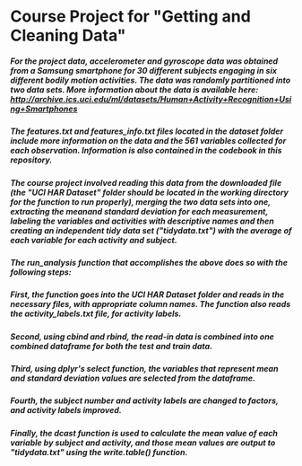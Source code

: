 # Course Project for "Getting and Cleaning Data"

##### For the project data, accelerometer and gyroscope data was obtained from a Samsung smartphone for 30 different subjects engaging in six different bodily motion activities.  The data was randomly partitioned into two data sets.  More information about the data is available here:  http://archive.ics.uci.edu/ml/datasets/Human+Activity+Recognition+Using+Smartphones

##### The features.txt and features_info.txt files located in the dataset folder include more information on the data and the 561 variables collected for each observation.  Information is also contained in the codebook in this repository.

##### The course project involved reading this data from the downloaded file (the "UCI HAR Dataset" folder should be located in the working directory for the function to run properly), merging the two data sets into one, extracting the meanand standard deviation for each measurement, labeling the variables and activities with descriptive names and then creating an independent tidy data set ("tidydata.txt") with the average of each variable for each activity and subject.

##### The run_analysis function that accomplishes the above does so with the following steps:

##### First, the function goes into the UCI HAR Dataset folder and reads in the necessary files, with appropriate column names.  The function also reads the activity_labels.txt file, for activity labels.
##### Second, using cbind and rbind, the read-in data is combined into one combined dataframe for both the test and train data.
##### Third, using dplyr's select function, the variables that represent mean and standard deviation values are selected from the dataframe.
##### Fourth, the subject number and activity labels are changed to factors, and activity labels improved.
##### Finally, the dcast function is used to calculate the mean value of each variable by subject and activity, and those mean values are output to "tidydata.txt" using the write.table() function.
